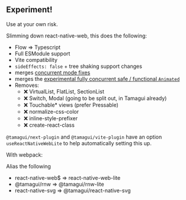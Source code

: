 ## Experiment!

Use at your own risk.

Slimming down react-native-web, this does the following:

- Flow => Typescript
- Full ESModule support
- Vite compatibility
- `sideEffects: false` + tree shaking support changes
- merges [concurrent mode fixes](https://github.com/necolas/react-native-web/pull/2330)
- merges the [experimental fully concurrent safe / functional `Animated`](https://github.com/facebook/react-native/blob/main/Libraries/Animated/createAnimatedComponent_EXPERIMENTAL.js)
- Removes:
  - ❌ VirtualList, FlatList, SectionList
  - ❌ Switch, Modal (going to be split out, in Tamagui already)
  - ❌ Touchable* views (prefer Pressable)
  - ❌ normalize-css-color
  - ❌ inline-style-prefixer
  - ❌ create-react-class

`@tamagui/next-plugin` and `@tamagui/vite-plugin` have an option `useReactNativeWebLite` to help automatically setting this up.

With webpack:

Alias the following

- react-native-web$ => react-native-web-lite
- @tamagui/rnw => @tamagui/rnw-lite
- react-native-svg => @tamagui/react-native-svg
